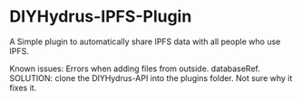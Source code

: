 # DIYHydrus-IPFS-Plugin
A Simple plugin to automatically share IPFS data with all people who use IPFS.

Known issues:
Errors when adding files from outside. databaseRef.
SOLUTION: clone the DIYHydrus-API into the plugins folder. Not sure why it fixes it.
